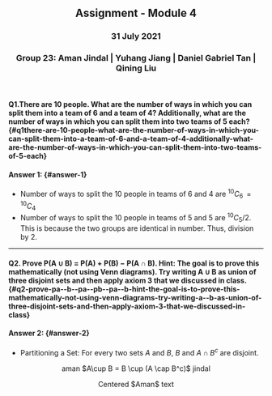 <div class="cell markdown" markdown="1">

<h2><p align=center> Assignment - Module 4 </p></h2>
<h3><p align=center> 31 July 2021 </p></h3>
<h3><p align=center> Group 23: Aman Jindal | Yuhang Jiang | Daniel Gabriel Tan | Qining Liu </p></h3>

<br>

</div>

<div class="cell markdown" markdown="1">

#### Q1.There are 10 people. What are the number of ways in which you can split them into a team of 6 and a team of 4? Additionally, what are the number of ways in which you can split them into two teams of 5 each? {#q1there-are-10-people-what-are-the-number-of-ways-in-which-you-can-split-them-into-a-team-of-6-and-a-team-of-4-additionally-what-are-the-number-of-ways-in-which-you-can-split-them-into-two-teams-of-5-each}

</div>

<div class="cell markdown" markdown="1">

#### Answer 1: {#answer-1}

-   Number of ways to split the 10 people in teams of 6 and 4 are
    <sup>10</sup>*C*<sub>6</sub>  =  <sup>10</sup>*C*<sub>4</sub>
-   Number of ways to split the 10 people in teams of 5 and 5 are
    <sup>10</sup>*C*<sub>5</sub>/2. This is because the two groups are
    identical in number. Thus, division by 2.

</div>

<div class="cell markdown" markdown="1">

<hr markdown="1" style="height:1.5px;color:black;background-color:black">

</div>

<div class="cell markdown" markdown="1">

#### Q2. Prove P(A ∪ B) = P(A) + P(B) − P(A ∩ B). Hint: The goal is to prove this mathematically (not using Venn diagrams). Try writing A ∪ B as union of three disjoint sets and then apply axiom 3 that we discussed in class. {#q2-prove-pa--b--pa--pb--pa--b-hint-the-goal-is-to-prove-this-mathematically-not-using-venn-diagrams-try-writing-a--b-as-union-of-three-disjoint-sets-and-then-apply-axiom-3-that-we-discussed-in-class}

</div>

<div class="cell markdown" markdown="1">

#### Answer 2: {#answer-2}

-   Partitioning a Set: For every two sets *A* and *B*, *B* and
    *A* ∩ *B*<sup>*c*</sup> are disjoint.

<p align=center>aman $A\cup B = B \cup (A \cap B^c)$ jindal</p>

</div>

<div class="cell markdown" markdown="1">

<p style="text-align: center;">Centered $Aman$ text</p>

</div>

<div class="cell code" markdown="1">

~~~ python
~~~

</div>
